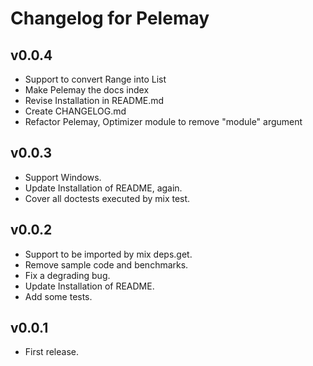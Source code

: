 # Changelog for Pelemay

## v0.0.4

* Support to convert Range into List
* Make Pelemay the docs index
* Revise Installation in README.md
* Create CHANGELOG.md
* Refactor Pelemay, Optimizer module to remove "module" argument

## v0.0.3

* Support Windows.
* Update Installation of README, again.
* Cover all doctests executed by mix test.

## v0.0.2

* Support to be imported by mix deps.get.
* Remove sample code and benchmarks.
* Fix a degrading bug.
* Update Installation of README.
* Add some tests.

## v0.0.1

* First release.
